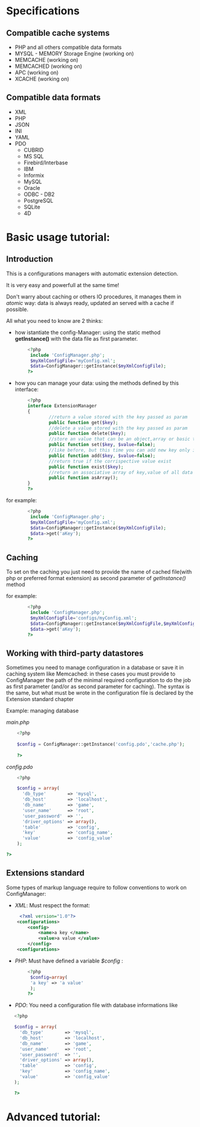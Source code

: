 # Specifications

## Compatible cache systems 

* PHP and all others compatible data formats
* MYSQL - MEMORY Storage Engine (working on)
* MEMCACHE (working on)
* MEMCACHED (working on)
* APC (working on)
* XCACHE (working on)

## Compatible data formats

* XML
* PHP
* JSON
* INI
* YAML
* PDO
  * CUBRID
  * MS SQL
  * Firebird/Interbase
  * IBM
  * Informix
  * MySQL
  * Oracle
  * ODBC - DB2
  * PostgreSQL
  * SQLite
  * 4D

# Basic usage tutorial:

## Introduction

This is a configurations managers with automatic extension detection.

It is very easy and powerfull at the same time!


Don't warry about caching or others IO procedures, it manages them in _atomic_ way: data is always ready, updated an served with a cache if possible.


All what you need to know are 2 thinks:


* how istantiate the config-Manager: using the static method **getInstance()** with the data file as first parameter. 

``` php
        <?php
         include 'ConfigManager.php';
         $myXmlConfigFile='myConfig.xml';
         $data=ConfigManager::getInstance($myXmlConfigFile);
        ?>
```

* how you can manage your data:
using the methods defined by this interface:

``` php
        <?php
        interface ExtensionManager
        {
                //return a value stored with the key passed as param
                public function get($key);
                //delete a value stored with the key passed as param 
                public function delete($key);
                //store an value that can be an object,array or basic type in the corrispective existing key, or store all variables inside an array or object passed like key  
                public function set($key, $value=false);
                //like before, but this time you can add new key only if not exist
                public function add($key, $value=false);
                //return true if the corrispective value exist
                public function exist($key);
                //return an associative array of key,value of all data
                public function asArray();
        }
        ?>
```

for example:

``` php
        <?php
         include 'ConfigManager.php';
         $myXmlConfigFile='myConfig.xml';
         $data=ConfigManager::getInstance($myXmlConfigFile);
         $data->get('aKey'); 
        ?>
```

## Caching
To set on the caching you just need to provide the name of cached file(with php or preferred format extension) as second parameter of _getInstance()_ method

for example:

``` php
        <?php
         include 'ConfigManager.php';
         $myXmlConfigFile='configs/myConfig.xml';
         $data=ConfigManager::getInstance($myXmlConfigFile,$myXmlConfigFile.'.php');
         $data->get('aKey'); 
        ?>
```
## Working with third-party datastores
Sometimes you need to manage configuration in a database or save it in caching system like Memcached:
in these cases you must provide to ConfigManager the path of the minimal required configuration to do the job as first parameter (and/or as second parameter for caching).
The syntax is the same, but what must be wrote in the configuration file is declared by the Extension standard chapter

Example: managing database

_main.php_

``` php
    <?php
    
    $config = ConfigManager::getInstance('config.pdo','cache.php');
    
    ?>
```

_config.pdo_

``` php
    <?php

    $config = array(
      'db_type'        => 'mysql',
      'db_host'        => 'localhost',
      'db_name'        => 'game',
      'user_name'      => 'root',
      'user_password'  => '',
      'driver_options' => array(),
      'table'          => 'config',
      'key'            => 'config_name',
      'value'          => 'config_value'
    );

?>
```

## Extensions standard
Some types of markup language require to follow conventions to work on ConfigManager:
* _XML_:
 Must respect the format:

``` xml
     <?xml version="1.0"?>
    <configurations>
        <config>
            <name>a key </name>
            <value>a value </value>
        </config>
    <configurations>
```
* _PHP_: 
 Must have defined a variable _$config_ :

``` php
        <?php
         $config=array(
         'a key' => 'a value'
         );
        ?>
```
* _PDO_:
 You need a configuration file with database informations like
 
 ``` php
    <?php

    $config = array(
      'db_type'        => 'mysql',
      'db_host'        => 'localhost',
      'db_name'        => 'game',
      'user_name'      => 'root',
      'user_password'  => '',
      'driver_options' => array(),
      'table'          => 'config',
      'key'            => 'config_name',
      'value'          => 'config_value'
    );

    ?>

```

# Advanced tutorial:

 